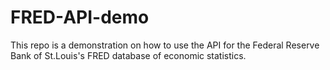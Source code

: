 FRED-API-demo
=============

This repo is a demonstration on how to use the API for the Federal Reserve Bank of St.Louis's FRED database of economic statistics.
